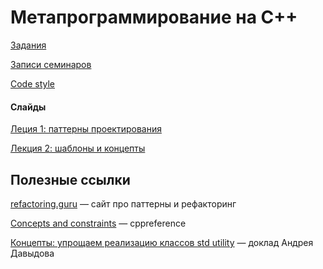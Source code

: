 Метапрограммирование на C++
============================

[Задания](https://github.com/raid-7/mipt-metaprogramming-2020/tree/master/tasks)

[Записи семинаров](https://www.youtube.com/playlist?list=PLAfOs9SaH1wzqoWM2U2k_sK1P0VQmWt-U)

[Code style](https://github.com/raid-7/mipt-metaprogramming-2020/blob/master/codestyle.md)

#### Слайды

[Леция 1: паттерны проектирования](https://docs.google.com/presentation/d/12vY1jGIsldtuu-5AXqOUnO-VHTD6Hq5WqrE75iFAlZA/edit?usp=sharing)

[Лекция 2: шаблоны и концепты](https://docs.google.com/presentation/d/1oDn6gp9TxHIjqKftlpO6orDvDW98qmtK46iuXKvq89E/edit?usp=sharing)

## Полезные ссылки

[refactoring.guru](http://refactoring.guru/) &mdash; сайт про паттерны и рефакторинг

[Concepts and constraints](https://en.cppreference.com/w/cpp/language/constraints) &mdash; cppreference

[Концепты: упрощаем реализацию классов std utility](https://youtu.be/udTEfwCkmaw) &mdash; доклад Андрея Давыдова